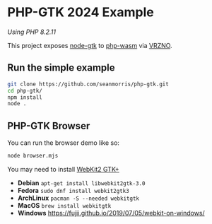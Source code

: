 # PHP-GTK 2024 Example
*Using PHP 8.2.11*

This project exposes [node-gtk](https://github.com/romgrk/node-gtk) to [php-wasm](https://github.com/seanmorris/php-wasm) via [VRZNO](https://github.com/seanmorris/vrzno).

## Run the simple example
```bash
git clone https://github.com/seanmorris/php-gtk.git
cd php-gtk/
npm install
node .
```

## PHP-GTK Browser
You can run the browser demo like so:

```bash
node browser.mjs
```

You may need to install [WebKit2 GTK+](https://webkitgtk.org/)

* **Debian** `apt-get install libwebkit2gtk-3.0`
* **Fedora** `sudo dnf install webkit2gtk3`
* **ArchLinux** `pacman -S --needed webkitgtk`
* **MacOS** `brew install webkitgtk`
* **Windows** https://fujii.github.io/2019/07/05/webkit-on-windows/
